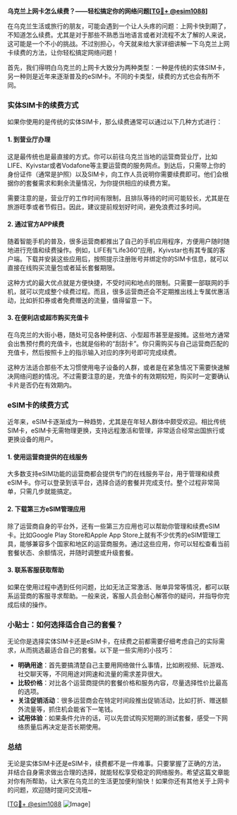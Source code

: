 **乌克兰上网卡怎么续费？——轻松搞定你的网络问题[[TG💪+ @esim1088](https://t.me/s/esim1088)]**

在乌克兰生活或旅行的朋友，可能会遇到一个让人头疼的问题：上网卡快到期了，不知道怎么续费。尤其是对于那些不熟悉当地语言或者对流程不太了解的人来说，这可能是一个不小的挑战。不过别担心，今天就来给大家详细讲解一下乌克兰上网卡续费的方法，让你轻松搞定网络问题！

首先，我们得明白乌克兰的上网卡大致分为两种类型：一种是传统的实体SIM卡，另一种则是近年来逐渐普及的eSIM卡。不同的卡类型，续费的方式也会有所不同。

### 实体SIM卡的续费方式

如果你使用的是传统的实体SIM卡，那么续费通常可以通过以下几种方式进行：

#### 1. 到营业厅办理

这是最传统也是最直接的方式。你可以前往乌克兰当地的运营商营业厅，比如LIFE、Kyivstar或者Vodafone等主要运营商的服务网点。到达后，只需带上你的身份证件（通常是护照）以及SIM卡，向工作人员说明你需要续费即可。他们会根据你的套餐需求和剩余流量情况，为你提供相应的续费方案。

需要注意的是，营业厅的工作时间有限制，且排队等待的时间可能较长，尤其是在旅游旺季或者节假日。因此，建议提前规划好时间，避免浪费过多时间。

#### 2. 通过官方APP续费

随着智能手机的普及，很多运营商都推出了自己的手机应用程序，方便用户随时随地进行充值和续费操作。例如，LIFE有“Life360”应用，Kyivstar也有其专属的客户端。下载并安装这些应用后，按照提示注册账号并绑定你的SIM卡信息，就可以直接在线购买流量包或者延长套餐期限。

这种方式的最大优点就是方便快捷，不受时间和地点的限制。只需要一部联网的手机，就可以完成整个续费过程。而且，很多运营商还会不定期推出线上专属优惠活动，比如折扣券或者免费赠送的流量，值得留意一下。

#### 3. 在便利店或超市购买充值卡

在乌克兰的大街小巷，随处可见各种便利店、小型超市甚至是报摊。这些地方通常会出售预付费的充值卡，也就是俗称的“刮刮卡”。你只需购买与自己运营商匹配的充值卡，然后按照卡上的指示输入对应的序列号即可完成续费。

这种方法适合那些不太习惯使用电子设备的人群，或者是在紧急情况下需要快速解决网络问题的情况。不过需要注意的是，充值卡的有效期较短，购买时一定要确认卡片是否仍在有效期内。

### eSIM卡的续费方式

近年来，eSIM卡逐渐成为一种趋势，尤其是在年轻人群体中颇受欢迎。相比传统SIM卡，eSIM卡无需物理更换，支持远程激活和管理，非常适合经常出国旅行或更换设备的用户。

#### 1. 使用运营商提供的在线服务

大多数支持eSIM功能的运营商都会提供专门的在线服务平台，用于管理和续费eSIM卡。你可以登录到该平台，选择合适的套餐并完成支付。整个过程非常简单，只需几步就能搞定。

#### 2. 下载第三方eSIM管理应用

除了运营商自身的平台外，还有一些第三方应用也可以帮助你管理和续费eSIM卡。比如Google Play Store和Apple App Store上就有不少优秀的eSIM管理工具，能够兼容多个国家和地区的运营商服务。通过这些应用，你可以轻松查看当前套餐状态、余额情况，并随时调整或升级套餐。

#### 3. 联系客服获取帮助

如果在使用过程中遇到任何问题，比如无法正常激活、账单异常等情况，都可以联系运营商的客服寻求帮助。一般来说，客服人员会耐心解答你的疑问，并指导你完成后续的操作。

### 小贴士：如何选择适合自己的套餐？

无论你是选择实体SIM卡还是eSIM卡，在续费之前都需要仔细考虑自己的实际需求，从而挑选最适合自己的套餐。以下是一些实用的小技巧：

- **明确用途**：首先要搞清楚自己主要用网络做什么事情，比如刷视频、玩游戏、社交聊天等，不同用途对网速和流量的需求差异很大。
- **比较价格**：对比各个运营商提供的套餐价格和服务内容，尽量选择性价比最高的选项。
- **关注促销活动**：很多运营商会在特定时间段推出促销活动，比如打折、赠送额外流量等，抓住机会能省下一笔钱。
- **试用体验**：如果条件允许的话，可以先尝试购买短期的测试套餐，感受一下网络质量后再决定是否长期使用。

### 总结

无论是实体SIM卡还是eSIM卡，续费都不是一件难事。只要掌握了正确的方法，并结合自身需求做出合理的选择，就能轻松享受稳定的网络服务。希望这篇文章能对你有所帮助，让大家在乌克兰的生活更加便利愉快！如果你还有其他关于上网卡的问题，欢迎随时提问交流哦~

[[TG💪+ @esim1088](https://t.me/s/esim1088) ![Image](https://i.postimg.cc/4NQfJmqS/Snipaste-2025-05-13-00-14-12.png)]